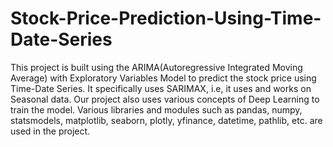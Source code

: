 # Stock-Price-Prediction-Using-Time-Date-Series


This project is built using the ARIMA(Autoregressive Integrated Moving Average) with Exploratory Variables Model to predict the stock price using Time-Date Series. It specifically uses SARIMAX, i.e, it uses and works on Seasonal data. Our project also uses various concepts of Deep Learning to train the model. Various libraries and modules such as pandas, numpy, statsmodels, matplotlib, seaborn, plotly, yfinance, datetime, pathlib, etc. are used in the project. 
